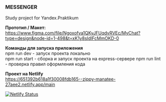 ### **MESSENGER**  
Study project for Yandex.Praktikum  

**Прототип / Макет:**  
https://www.figma.com/file/Ngoxofva1QKyJFUqdvRVEc/MyChat?type=design&node-id=1-498&t=xK1y8sIdlFcMmOKD-0

**Команды для запуска приложения**  
npm run dev     - запуск проекта локально  
npm run start   - сборка и запуск проекта на express-сервере
npm run lint    - проверка правил оформления кода  

**Проект на Netlify**  
https://651392b618a1f30008fdb165--zippy-manatee-27aee2.netlify.app/main

[![Netlify Status](https://api.netlify.com/api/v1/badges/26c97060-2d1a-4917-ae74-636d358c9f57/deploy-status)](https://app.netlify.com/sites/zippy-manatee-27aee2/deploys?branch=deploy)

